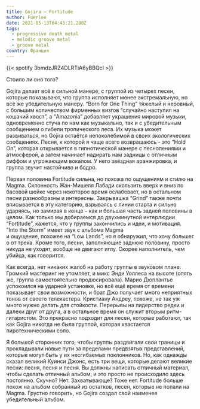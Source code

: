 ```yaml
---
title: Gojira — Fortitude
author: Fuerlee
date: 2021-05-13T04:43:21.288Z
tags:
  - progressive death metal
  - melodic groove metal
  - groove metal
country: Франция
---
```

{{< spotify 3bmdzJRZ4DLRTiA6yBBQcI >}}

Стоило ли оно того?



Gojira делает всё в сильной манере, с группой из четырех песен, которые показывают, что группа исполняет менее экстремальную, но всё же убедительную манеру. “Born for One Thing” тяжелый и неровный, с большим количеством фирменных визгов “случайно наступил на кошачий хвост”, а “Amazonia” добавляет украшения мировой музыки, одновременно стуча по нам как музыкально, так и с убедительным сообщением о гибели тропического леса. Их музыка может развиваться, но Gojira остаётся непоколебимой в своих экологических сообщениях. Песня, к которой я чаще всего возвращаюсь - это “Hold On”, которая открывается в гипнотической манере с песнопениями и атмосферой, а затем начинает надирать нам задницы с отличным риффом и угрожающим вокалом. У него звёздная аранжировка, и группа звучит настойчиво и бодро.



Первая половина Fortitude сильна, но похожа по ощущениям и стилю на Magma. Склонность Жан-Мишеля Лабади скользить вверх и вниз по басовой шейке через некоторое время ослабевает, но в остальном песни разнообразны и интересны. Закрывашка “Grind” также почти вписывается в эту категорию, взрываясь с линии старта и сильно ударяясь, но замирая в конце – как и большая часть задней половины в целом. Как только мы добираемся до двухминутной интерлюдии “Fortitude”, кажется, что у группы закончились и идеи, и мотивация. "Into the Storm” имеет звук с альбома Magma и ощущение, похожее на “Low Lands”, но я обнаружил, что хочу большего от трека. Кроме того, песни, заполняющие заднюю половину, просто никуда не уходят, вообще не двигают иглу. Скорее наполнитель, чем убийца, как говорится.



Как всегда, нет никаких жалоб на работу группы в звуковом плане. Громкий мастеринг не утомляет, и микс Энди Уоллеса на высоте (опять же, группа самостоятельно продюсировала). Марио Дюплантье успокоился на ударной установке, но всё ещё время от времени показывает свои возможности, и брат Джо получает много неприятных тонов от своего телекастера. Кристиану Андреу, похоже, не так уж много нужно делать для стойкости. Перерывы на лидерство редки и далеки друг от друга, а в остальное время он служит вторым ритм-гитаристом. Это прекрасно подходит для песен, которые работают, так как Gojira никогда не была группой, которая хвастается пиротехническими соло.



Я большой сторонник того, чтобы группы раздвигали свои границы и прокладывали новые пути за пределами предвзятых представлений, которые могут быть у их несгибаемых поклонников. Но, как однажды сказал великий Куинси Джонс, есть три вещи, которые делают великие песни: песня, песня и песня. Вы должны написать отличный материал, чтобы сделать отличный альбом, и это просто не происходило здесь постоянно. Скучно? Нет. Захватывающе? Тоже нет. Fortitude больше похож на альбом собранный из остатков, песен, которые не попали на Magma. Грустно говорить, но Gojira создал свой наименее убедительный альбом.